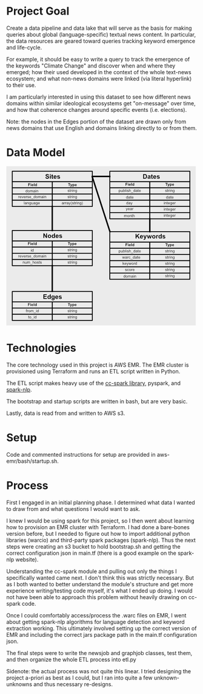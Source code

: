 # Project Goal

Create a data pipeline and data lake that will serve as the basis for
making queries about global (language-specific) textual news
content. In particular, the data resources are geared toward queries
tracking keyword emergence and life-cycle. 

For example, it should be easy to write a query to track the emergence
of the keywords "Climate Change" and discover when and where they
emerged; how their used developed in the context of the whole
text-news ecosystem; and what non-news domains were linked (via
literal hyperlink) to their use. 

I am particularly interested in using this dataset to see how
different news domains within similar ideological ecosystems get
"on-message" over time, and how that coherence changes around specific
events (i.e. elections).

Note: the nodes in the Edges portion of the dataset are drawn only
from news domains that use English and domains linking directly to or from
them. 

# Data Model

![alt text](./Data_Model.png?raw=true)

# Technologies

The core technology used in this project is AWS EMR. The EMR cluster
is provisioned using Terraform and runs an ETL script written in
Python. 

The ETL script makes heavy use of the [cc-spark
library](https://github.com/commoncrawl/cc-pyspark), pyspark, and
[spark-nlp](https://nlp.johnsnowlabs.com/). 

The bootstrap and startup
scripts are written in bash, but are very basic. 

Lastly, data is read
from and written to AWS s3. 

# Setup

Code and commented instructions for setup are provided in 
aws-emr/bash/startup.sh. 

# Process

First I engaged in an initial planning phase. I determined what data I
wanted to draw from and what questions I would want to ask. 

I knew I would be using spark for this project, so I then went about
learning how to provision an EMR cluster with Terraform. I had done a
bare-bones version before, but I needed to figure out how to import
additional python libraries (warcio) and third-party spark packages
(spark-nlp). Thus the next steps were creating an s3 bucket to hold
bootstrap.sh and getting the correct configuration json in main.tf
(there is a good example on the spark-nlp website). 

Understanding the cc-spark module and pulling out only the things I
specifically wanted came next. I don't think this was strictly
necessary. But as I both wanted to better understand the module's
structure and get more experience writing/testing code myself,
it's what I ended up doing. I would not have been able to approach
this problem without heavily drawing on cc-spark code. 

Once I could comfortably access/process the .warc files on EMR, I went
about getting spark-nlp algorithms for language detection and keyword
extraction working. This ultimately involved setting up the correct
version of EMR and including the correct jars package path in the
main.tf configuration json. 

The final steps were to write the newsjob and graphjob classes, test
them, and then organize the whole ETL process into etl.py

Sidenote: the actual process was not quite this linear. I tried
designing the project a-priori as best as I could, but I ran into
quite a few unknown-unknowns and thus necessary re-designs. 





